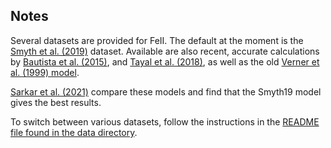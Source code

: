 ## Notes

Several datasets are provided for FeII.
The default at the moment is the
[Smyth et al. (2019)](https://ui.adsabs.harvard.edu/abs/2019MNRAS.483..654S)
dataset.
Available are also recent, accurate calculations by
[Bautista et al. (2015)](https://ui.adsabs.harvard.edu/abs/2015ApJ...808..174B),
and
[Tayal et al. (2018)](https://ui.adsabs.harvard.edu/abs/2018PhRvA..98a2706T),
as well as the old
[Verner et al. (1999) model](https://ui.adsabs.harvard.edu/abs/1999ApJS..120..101V).

[Sarkar et al. (2021)](https://ui.adsabs.harvard.edu/abs/2021ApJ...907...12S)
compare these models and find that the Smyth19 model gives the best results.

To switch between various datasets, follow the instructions in the
[README file found in the data directory](../../../README_data.md).
